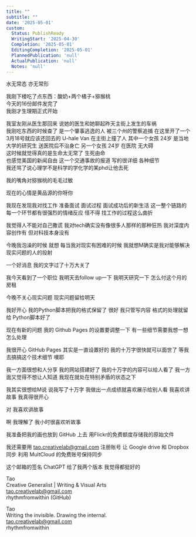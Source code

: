 ```yaml
---  
title: ""  
subtitle: ""  
date: '2025-05-01'  
custom:  
  Status: PublishReady  
  WritingStart: '2025-04-30'  
  Completion: '2025-05-01'  
  EditingCompletion: '2025-05-01'  
  PlannedPublication: 'null'  
  ActualPublication: 'null'  
  Notes: 'null'  
---    
```

水无常态 亦无常形    
    
我刚下楼吃了点东西：酸奶+两个橘子+猕猴桃    
今天的16份邮件发完了    
我刚才生理期正式开始    
    
我室友刚从医生那回来 说她的医生和她聊起昨天主街上发生的车祸    
我刚吃东西的时候查了 是一个肇事逃逸的人 被三个州的警察追捕 在这里开了一个3月18号就应该还回去的 U-hale Van 在主街上撞了人 其中一个女孩 24岁 是当地大学的研究生 送医院后不治身亡 另一个女孩 24岁 在医院 无大碍    
这时候就觉得真的是生命太无常了 生死由命    
也感觉美国的新闻自由 这一个交通事故的报道 写的很详细 各种细节    
我还骂了说心理学不是科学的学化学的某phd让他去死    
    
我的嘴角对猕猴桃的毛毛过敏    
    
现在的心情是黄品源的你呀你    
    
我现在发现我对找工作 准备面试 面试过程 面试成功后的新生活 这一整个链路的每一个环节都有很强烈的情绪反应 怪不得 找工作的过程这么曲折    
    
我觉得人不能对自己撒谎 我对tech确实没有像很多人那样的那种狂热 我对深度内容创作有 但对科技本身没有    
    
今晚我泡澡的时候 就想 每当我对现实有困难的时候 我就想M确实是我对能够解决现实问题的人的投射    
    
一个好消息 我的文字过了十万大关了    
    
我今天看到了一个职位 我明天去follow up一下 我明天研究一下 怎么付这个月的房租    
    
今晚不关心现实问题 现实问题留给明天    
    
我好开心 我的Python脚本把我的格式保留了 很好 我只管写内容 格式的处理就留给 Python脚本好了    
    
现在有新的问题 我的 Github Pages 的设置要调整一下 有一些细节需要我想一想怎么处理    
    
我很开心 GitHub Pages 其实是一直设置好的 我的十万字很快就可以面世了 等我去搞搞这个技术细节 噢耶    
    
我一方面很想和人分享 我的网站搭建好了 我的十万字的内容可以给人看了 我一方面又觉得不想让人知道 我现在就处在特别矛盾的状态之下    
    
我其实很想给M说 说我写了十万字  我做出一点成绩就喜欢展示给别人看 我喜欢讲故事 我真得很开心    
    
对 我喜欢讲故事    
    
啊 我理解了 我小时很喜欢听故事    
    
我准备把我的画也放到 GitHub 上去 用Flickr的免费额度存储我的原始文件    
    
我还需要用 tao.creativelab@gmail.com 注册账号 让 Google drive 和 Dropbox 同步 利用 MultCloud 的免费账号保持同步    
    
这个邮箱的签名 ChatGPT 给了我两个版本 我觉得都挺好的    
    
Tao    
Creative Generalist | Writing & Visual Arts    
tao.creativelab@gmail.com    
rhythmfromwithin (GitHub)    
    
Tao    
Writing the invisible. Drawing the internal.    
tao.creativelab@gmail.com    
rhythmfromwithin    
   
  